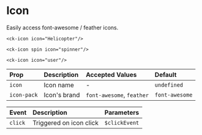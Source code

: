 # Icon

Easily access font-awesome / feather icons.

<CkImgExample/>

```vue
<ck-icon icon="Helicopter"/>

<ck-icon spin icon="spinner"/>

<ck-icon icon="user"/>
```

| Prop        | Description               | Accepted Values                 | Default        |
| :---------  | :------------------------ | :------------------------------ | :----------    |
| `icon`      | Icon name                 | -                               | `undefined`    |
| `icon-pack` | Icon's brand              | `font-awesome`, `feather`       | `font-awesome` |

| Event   | Description               | Parameters    |
| :------ | :------------------------ | :------------ |
| `click` | Triggered on icon click   | `$clickEvent` |

<script setup>
import CkImgExample from './CkImgExample.vue'
</script>
